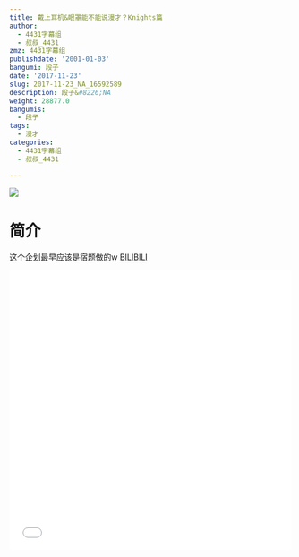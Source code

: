 ```yaml
---
title: 戴上耳机&眼罩能不能说漫才？Knights篇
author:
  - 4431字幕组
  - 叔叔_4431
zmz: 4431字幕组
publishdate: '2001-01-03'
bangumi: 段子
date: '2017-11-23'
slug: 2017-11-23_NA_16592589
description: 段子&#8226;NA
weight: 28877.0
bangumis:
  - 段子
tags:
  - 漫才
categories:
  - 4431字幕组
  - 叔叔_4431

---
```

![](https://i.imgur.com/4EjzuVk.png)
# 简介  
这个企划最早应该是宿题做的w
  [BILIBILI](https://www.bilibili.com/video/av16592589/)

<div class="vcontainer">  <iframe class="video" src="//www.bilibili.com/blackboard/player.html?aid=16592589" width="100%" height="500" frameborder="0" allowfullscreen="allowfullscreen"></iframe></div>
